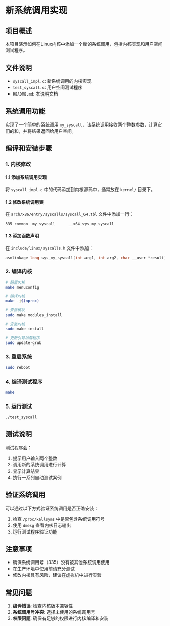 # 新系统调用实现

## 项目概述
本项目演示如何在Linux内核中添加一个新的系统调用，包括内核实现和用户空间测试程序。

## 文件说明
- `syscall_impl.c`: 新系统调用的内核实现
- `test_syscall.c`: 用户空间测试程序
- `README.md`: 本说明文档

## 系统调用功能
实现了一个简单的系统调用 `my_syscall`，该系统调用接收两个整数参数，计算它们的和，并将结果返回给用户空间。

## 编译和安装步骤

### 1. 内核修改
#### 1.1 添加系统调用实现
将 `syscall_impl.c` 中的代码添加到内核源码中，通常放在 `kernel/` 目录下。

#### 1.2 修改系统调用表
在 `arch/x86/entry/syscalls/syscall_64.tbl` 文件中添加一行：
```
335	common	my_syscall		__x64_sys_my_syscall
```

#### 1.3 添加函数声明
在 `include/linux/syscalls.h` 文件中添加：
```c
asmlinkage long sys_my_syscall(int arg1, int arg2, char __user *result);
```

### 2. 编译内核
```bash
# 配置内核
make menuconfig

# 编译内核
make -j$(nproc)

# 安装模块
sudo make modules_install

# 安装内核
sudo make install

# 更新引导加载程序
sudo update-grub
```

### 3. 重启系统
```bash
sudo reboot
```

### 4. 编译测试程序
```bash
make
```

### 5. 运行测试
```bash
./test_syscall
```

## 测试说明
测试程序会：
1. 提示用户输入两个整数
2. 调用新的系统调用进行计算
3. 显示计算结果
4. 执行一系列自动测试案例

## 验证系统调用
可以通过以下方式验证系统调用是否正确安装：
1. 检查 `/proc/kallsyms` 中是否包含系统调用符号
2. 使用 `dmesg` 查看内核日志输出
3. 运行测试程序验证功能

## 注意事项
- 确保系统调用号（335）没有被其他系统调用使用
- 在生产环境中使用前请充分测试
- 修改内核具有风险，建议在虚拟机中进行实验

## 常见问题
1. **编译错误**: 检查内核版本兼容性
2. **系统调用号冲突**: 选择未使用的系统调用号
3. **权限问题**: 确保有足够的权限进行内核编译和安装 